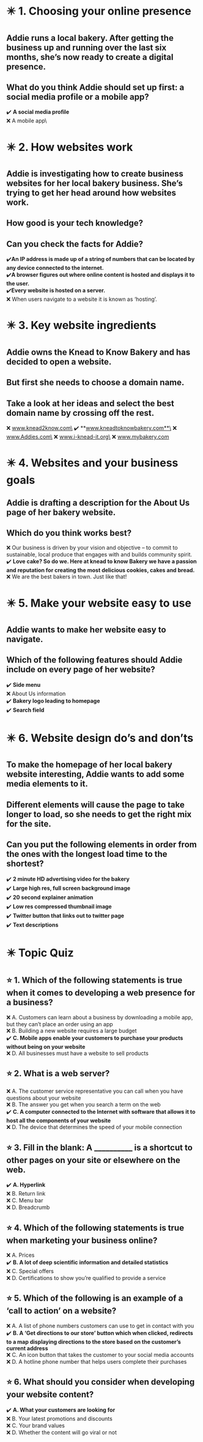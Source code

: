 # :eight_pointed_black_star: 1. Choosing your online presence

## Addie runs a local bakery. After getting the business up and running over the last six months, she’s now ready to create a digital presence.

## What do you think Addie should set up first: a social media profile or a mobile app?

:heavy_check_mark: **A social media profile**\
:x: A mobile app\

# :eight_pointed_black_star: 2. How websites work

## Addie is investigating how to create business websites for her local bakery business. She’s trying to get her head around how websites work.

## How good is your tech knowledge?

## Can you check the facts for Addie?

:heavy_check_mark:**An IP address is made up of a string of numbers that can be located by any device connected to the internet.**\
:heavy_check_mark:**A browser figures out where online content is hosted and displays it to the user.**\
:heavy_check_mark:**Every website is hosted on a server.**\
:x: When users navigate to a website it is known as ‘hosting’.

# :eight_pointed_black_star: 3. Key website ingredients

## Addie owns the Knead to Know Bakery and has decided to open a website.

## But first she needs to choose a domain name.

## Take a look at her ideas and select the best domain name by crossing off the rest.

:x: www.knead2know.com\
:heavy_check_mark: **www.kneadtoknowbakery.com**\
:x: www.Addies.com\
:x: www.i-knead-it.org\
:x: www.mybakery.com

# :eight_pointed_black_star: 4. Websites and your business goals

## Addie is drafting a description for the About Us page of her bakery website.

## Which do you think works best?

:x: Our business is driven by your vision and objective – to commit to sustainable, local produce that engages with and builds community spirit.\
:heavy_check_mark: **Love cake? So do we. Here at knead to know Bakery we have a passion and reputation for creating the most delicious cookies, cakes and bread.**\
:x: We are the best bakers in town. Just like that!

# :eight_pointed_black_star: 5. Make your website easy to use

## Addie wants to make her website easy to navigate.

## Which of the following features should Addie include on every page of her website?

:heavy_check_mark: **Side menu**\
:x: About Us information\
:heavy_check_mark: **Bakery logo leading to homepage**\
:heavy_check_mark: **Search field**

# :eight_pointed_black_star: 6. Website design do’s and don’ts

## To make the homepage of her local bakery website interesting, Addie wants to add some media elements to it.

## Different elements will cause the page to take longer to load, so she needs to get the right mix for the site.

## Can you put the following elements in order from the ones with the longest load time to the shortest?

:heavy_check_mark: **2 minute HD advertising video for the bakery**\
:heavy_check_mark: **Large high res, full screen background image**\
:heavy_check_mark: **20 second explainer animation**\
:heavy_check_mark: **Low res compressed thumbnail image**\
:heavy_check_mark: **Twitter button that links out to twitter page**\
:heavy_check_mark: **Text descriptions**

# :eight_pointed_black_star: Topic Quiz

## :star: 1. Which of the following statements is true when it comes to developing a web presence for a business?

:x: A. Customers can learn about a business by downloading a mobile app, but they can’t place an order using an app\
:x: B. Building a new website requires a large budget\
:heavy_check_mark: **С. Mobile apps enable your customers to purchase your products without being on your website**\
:x: D. All businesses must have a website to sell products

## :star: 2. What is a web server?

:x: A. The customer service representative you can call when you have questions about your website\
:x: B. The answer you get when you search a term on the web\
:heavy_check_mark: **C. A computer connected to the Internet with software that allows it to host all the components of your website**\
:x: D. The device that determines the speed of your mobile connection

## :star: 3. Fill in the blank: A __________ is a shortcut to other pages on your site or elsewhere on the web.

:heavy_check_mark: **A. Hyperlink**\
:x: B. Return link\
:x: C. Menu bar\
:x: D. Breadcrumb

## :star: 4. Which of the following statements is true when marketing your business online?

:x: A. Prices\
:heavy_check_mark: **B. A lot of deep scientific information and detailed statistics**\
:x: C. Special offers\
:x: D. Certifications to show you’re qualified to provide a service

## :star: 5. Which of the following is an example of a ‘call to action’ on a website?

:x: A. A list of phone numbers customers can use to get in contact with you\
:heavy_check_mark: **B. A ‘Get directions to our store’ button which when clicked, redirects to a map displaying directions to the store based on the customer’s current address**\
:x: C. An icon button that takes the customer to your social media accounts\
:x: D. A hotline phone number that helps users complete their purchases

## :star: 6. What should you consider when developing your website content?

:heavy_check_mark: **A. What your customers are looking for**\
:x: B. Your latest promotions and discounts\
:x: C. Your brand values\
:x: D. Whether the content will go viral or not 